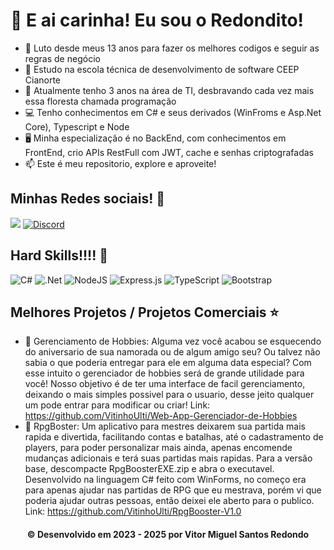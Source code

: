 <h1>👋 E ai carinha! Eu sou o Redondito!</h1>

<ul>
<li> 📖 Luto desde meus 13 anos para fazer os melhores codigos e seguir as regras de negócio</li>
<li> 📘 Estudo na escola técnica de desenvolvimento de software CEEP Cianorte</li>
<li> 📆 Atualmente tenho 3 anos na área de TI, desbravando cada vez mais essa floresta chamada programação</li>
<li> 💻 Tenho conhecimentos em C# e seus derivados (WinFroms e Asp.Net Core), Typescript e Node</li>
<li> 🖥️ Minha especialização é no BackEnd, com conhecimentos em FrontEnd, crio APIs RestFull com JWT, cache e senhas criptografadas</li>
<li> 📫 Este é meu repositorio, explore e aproveite!</li>
</ul>

<h2>Minhas Redes sociais! 🎨</h2>

<a href="https://br.linkedin.com/in/vitor-miguel-santos-redondo-6b9b41284"><img src="https://img.shields.io/badge/linkedin-%230077B5.svg?style=for-the-badge&logo=linkedin&logoColor=white" /></a>
<a href="https://discord.gg/A9jQ4WJu"><img alt="Discord" src="https://img.shields.io/badge/%3Cvitor_miguel%3E-%237289DA.svg?style=for-the-badge&logo=discord&logoColor=white"/></a>

<h2>Hard Skills!!!! 🎸</h2>

<div>
<img alt="C#" src="https://img.shields.io/badge/c%23-%23239120.svg?style=for-the-badge&logo=c-sharp&logoColor=white"/>

<img alt=".Net" src="https://img.shields.io/badge/.NET-5C2D91?style=for-the-badge&logo=.net&logoColor=white"/>

<img alt="NodeJS" src="https://img.shields.io/badge/node.js-%2343853D.svg?style=for-the-badge&logo=node-dot-js&logoColor=white"/>

<img alt="Express.js" src="https://img.shields.io/badge/express.js-%23404d59.svg?style=for-the-badge&logo=express&logoColor=%2361DAFB"/>

<img alt="TypeScript" src="https://img.shields.io/badge/typescript-%23007ACC.svg?style=for-the-badge&logo=typescript&logoColor=white"/>

<img alt="Bootstrap" src="https://img.shields.io/badge/bootstrap-%23563D7C.svg?style=for-the-badge&logo=bootstrap&logoColor=white"/>
</div>

<h2>Melhores Projetos / Projetos Comerciais ⭐</h2>

<div>
<ul>
<li>🐣 Gerenciamento de Hobbies: Alguma vez você acabou se esquecendo do aniversario de sua namorada ou de algum amigo seu? Ou talvez não sabia o que poderia entregar para ele em alguma data especial? Com esse intuito o gerenciador de hobbies será de grande utilidade para você! Nosso objetivo é de ter uma interface de facil gerenciamento, deixando o mais simples possivel para o usuario, desse jeito qualquer um pode entrar para modificar ou criar! Link: <a href="https://github.com/VitinhoUlti/Web-App-Gerenciador-de-Hobbies">https://github.com/VitinhoUlti/Web-App-Gerenciador-de-Hobbies</a></li>

<li>🎲 RpgBoster: Um aplicativo para mestres deixarem sua partida mais rapida e divertida, facilitando contas e batalhas, até o cadastramento de players, para poder personalizar mais ainda, apenas encomende mudanças adicionais e terá suas partidas mais rapidas. Para a versão base, descompacte RpgBoosterEXE.zip e abra o executavel. Desenvolvido na linguagem C# feito com WinForms, no começo era para apenas ajudar nas partidas de RPG que eu mestrava, porém vi que poderia ajudar outras pessoas, então deixei ele aberto para o publico. Link: <a href="https://github.com/VitinhoUlti/RpgBooster-V1.0">https://github.com/VitinhoUlti/RpgBooster-V1.0</a></li>
</ul>
</div>

<h4 align="center">
  © Desenvolvido em 2023 - 2025 por Vitor Miguel Santos Redondo
</h4>
